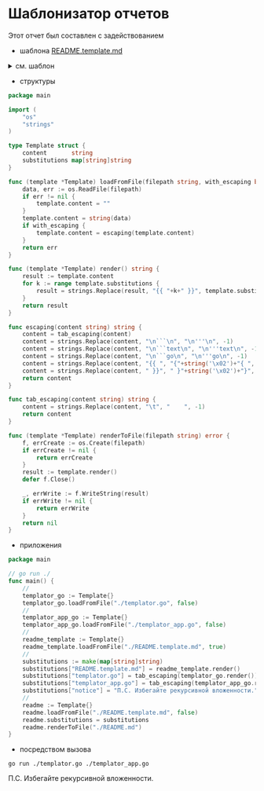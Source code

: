 # Шаблонизатор отчетов

Этот отчет был составлен с задействованием

* шаблона [README.template.md](./README.template.md)

<details>
<summary>см. шаблон</summary>

```text
# Шаблонизатор отчетов

Этот отчет был составлен с задействованием

* шаблона [README.template.md](./README.template.md)

<details>
<summary>см. шаблон</summary>

'''text
{{ README.template.md }}
'''

</details>

* структуры

'''go
{{ templator.go }}
'''

* приложения

'''go
{{ templator_app.go }}
'''

* посредством вызова

```shell
go run ./templator.go ./templator_app.go 
'''

{{ notice }}

```

</details>

* структуры

```go
package main

import (
    "os"
    "strings"
)

type Template struct {
    content       string
    substitutions map[string]string
}

func (template *Template) loadFromFile(filepath string, with_escaping bool) error {
    data, err := os.ReadFile(filepath)
    if err != nil {
        template.content = ""
    }
    template.content = string(data)
    if with_escaping {
        template.content = escaping(template.content)
    }
    return err
}

func (template *Template) render() string {
    result := template.content
    for k := range template.substitutions {
        result = strings.Replace(result, "{{ "+k+" }}", template.substitutions[k], -1)
    }
    return result
}

func escaping(content string) string {
    content = tab_escaping(content)
    content = strings.Replace(content, "\n```\n", "\n'''\n", -1)
    content = strings.Replace(content, "\n```text\n", "\n'''text\n", -1)
    content = strings.Replace(content, "\n```go\n", "\n'''go\n", -1)
    content = strings.Replace(content, "{{ ", "{"+string('\x02')+"{ ", -1)
    content = strings.Replace(content, " }}", " }"+string('\x02')+"}", -1)
    return content
}

func tab_escaping(content string) string {
    content = strings.Replace(content, "\t", "    ", -1)
    return content
}

func (template *Template) renderToFile(filepath string) error {
    f, errCreate := os.Create(filepath)
    if errCreate != nil {
        return errCreate
    }
    result := template.render()
    defer f.Close()

    _, errWrite := f.WriteString(result)
    if errWrite != nil {
        return errWrite
    }
    return nil
}

```

* приложения

```go
package main

// go run ./
func main() {
    //
    templator_go := Template{}
    templator_go.loadFromFile("./templator.go", false)
    //
    templator_app_go := Template{}
    templator_app_go.loadFromFile("./templator_app.go", false)
    //
    readme_template := Template{}
    readme_template.loadFromFile("./README.template.md", true)
    //
    substitutions := make(map[string]string)
    substitutions["README.template.md"] = readme_template.render()
    substitutions["templator.go"] = tab_escaping(templator_go.render())
    substitutions["templator_app.go"] = tab_escaping(templator_app_go.render())
    substitutions["notice"] = "П.С. Избегайте рекурсивной вложенности."
    //
    readme := Template{}
    readme.loadFromFile("./README.template.md", false)
    readme.substitutions = substitutions
    readme.renderToFile("./README.md")
}

```

* посредством вызова

```shell
go run ./templator.go ./templator_app.go 
```

П.С. Избегайте рекурсивной вложенности.
